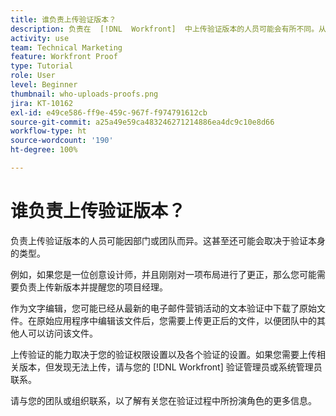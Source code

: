 ```yaml
---
title: 谁负责上传验证版本？
description: 负责在  [!DNL  Workfront]  中上传验证版本的人员可能会有所不同。从常见用例中学习，以确定组织中的理想设置。
activity: use
team: Technical Marketing
feature: Workfront Proof
type: Tutorial
role: User
level: Beginner
thumbnail: who-uploads-proofs.png
jira: KT-10162
exl-id: e49ce586-ff9e-459c-967f-f974791612cb
source-git-commit: a25a49e59ca483246271214886ea4dc9c10e8d66
workflow-type: ht
source-wordcount: '190'
ht-degree: 100%

---
```


# 谁负责上传验证版本？

负责上传验证版本的人员可能因部门或团队而异。这甚至还可能会取决于验证本身的类型。

例如，如果您是一位创意设计师，并且刚刚对一项布局进行了更正，那么您可能需要负责上传新版本并提醒您的项目经理。

作为文字编辑，您可能已经从最新的电子邮件营销活动的文本验证中下载了原始文件。在原始应用程序中编辑该文件后，您需要上传更正后的文件，以便团队中的其他人可以访问该文件。

上传验证的能力取决于您的验证权限设置以及各个验证的设置。如果您需要上传相关版本，但发现无法上传，请与您的 [!DNL Workfront] 验证管理员或系统管理员联系。

请与您的团队或组织联系，以了解有关您在验证过程中所扮演角色的更多信息。
